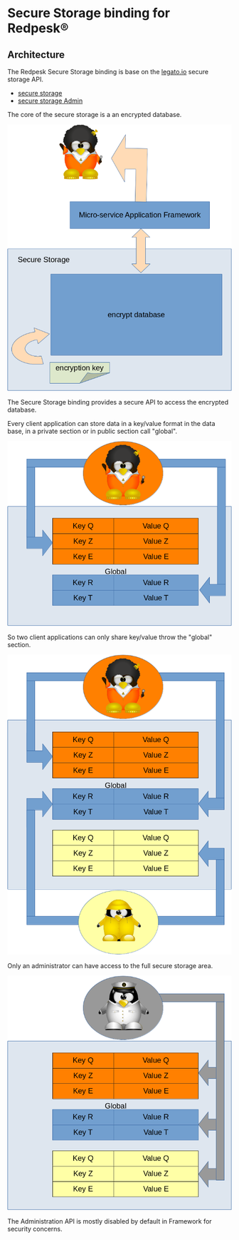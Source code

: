 # Secure Storage binding for Redpesk®

## Architecture

The Redpesk Secure Storage binding is base on the [legato.io](https://legato.io/) secure storage API.

* [secure storage](https://docs.legato.io/latest/c_secStore.html)
* [secure storage Admin](https://docs.legato.io/latest/c_secStoreAdmin.html)

The core of the secure storage is a an encrypted database.

![Architecture scheme](./img/DB_description.png)

The Secure Storage binding provides a secure API to access the encrypted database.

Every client application can store data in a key/value format in the data base, in a private section or in public section call "global".

![Architecture scheme](./img/DB_Usage_1.png)

So two client applications can only share key/value throw the "global" section.

![Architecture scheme](./img/DB_Usage_2.png)

Only an administrator can have access to the full secure storage area.

![Architecture scheme](./img/DB_Usage_3.png)

The Administration API is mostly disabled by default in Framework for security concerns.
